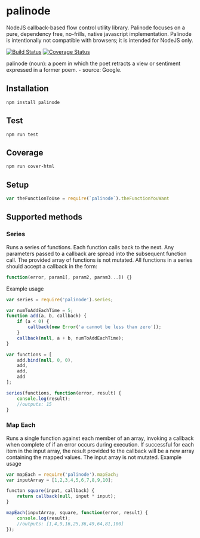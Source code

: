 # palinode
NodeJS callback-based flow control utility library.  Palinode focuses on a pure, dependency free, no-frills, native javascript implementation.  Palinode is intentionally not compatible with browsers; it is intended for NodeJS only.

[![Build Status](https://travis-ci.org/GannettDigital/palinode.svg?branch=master)](https://travis-ci.org/GannettDigital/palinode)  [![Coverage Status](https://coveralls.io/repos/github/GannettDigital/palinode/badge.svg?branch=master)](https://coveralls.io/github/GannettDigital/palinode?branch=master)

palinode (noun): a poem in which the poet retracts a view or sentiment expressed in a former poem. - source: Google. 
## Installation
```Shell
npm install palinode
```
## Test 

```Shell
npm run test
```

## Coverage

```Shell
npm run cover-html
```

## Setup
```Javascript
var theFunctionToUse = require(`palinode`).theFunctionYouWant
```

## Supported methods

### Series
Runs a series of functions.  Each function calls back to the next. Any parameters passed to a callback are spread into the subsequent function call. 
The provided array of functions is not mutated.
All functions in a series should accept a callback in the form:
```Javascript
function(error, param1[, param2, param3...]) {}
```
Example usage
```Javascript
var series = require('palinode').series;

var numToAddEachTime = 5;
function add(a, b, callback) {
    if (a < 0) {
        callback(new Error('a cannot be less than zero'));
    }
    callback(null, a + b, numToAddEachTime);
}

var functions = [
    add.bind(null, 0, 0),
    add,
    add,
    add
];

series(functions, function(error, result) {
    console.log(result);
    //outputs: 15
}
```
### Map Each
Runs a single function against each member of an array, invoking a callback when complete of if an error occurs during execution.  If successful for each item in the input array, the result provided to the callback will be a new array containing the mapped values.
The input array is not mutated.
Example usage
```Javascript
var mapEach = require('palinode').mapEach;
var inputArray = [1,2,3,4,5,6,7,8,9,10];

functon square(input, callback) {
    return callback(null, input * input);
}

mapEach(inputArray, square, function(error, result) {
    console.log(result);
    //outputs: [1,4,9,16,25,36,49,64,81,100]
});

```
